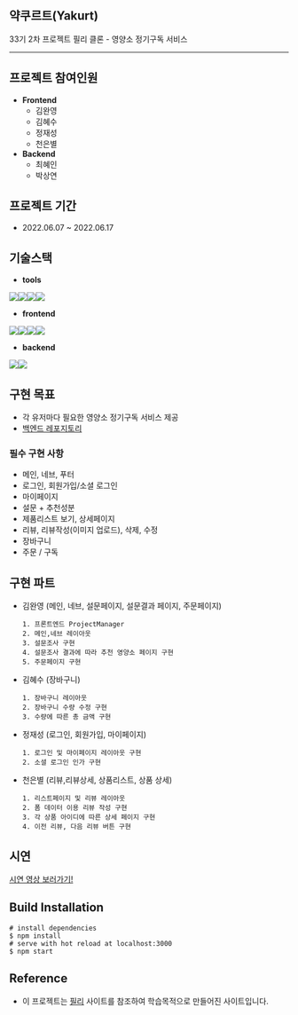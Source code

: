 ## **약쿠르트(Yakurt)**

33기 2차 프로젝트
필리 클론 - 영양소 정기구독 서비스

---

## **프로젝트 참여인원**

- **Frontend**
  - 김완영
  - 김혜수
  - 정재성
  - 천은별
- **Backend**
  - 최혜인
  - 박상연

## **프로젝트 기간**

- 2022.06.07 ~ 2022.06.17

## **기술스택**

- **tools**

<img src="https://img.shields.io/badge/github-181717?style=for-the-badge&logo=github&logoColor=white"><img src="https://img.shields.io/badge/git-F05032?style=for-the-badge&logo=git&logoColor=white"><img src="https://img.shields.io/badge/Trello-%23026AA7.svg?style=for-the-badge&logo=Trello&logoColor=white"><img src="https://img.shields.io/badge/Slack-4A154B?style=for-the-badge&logo=slack&logoColor=white">

- **frontend**

<img src="https://img.shields.io/badge/html5-E34F26?style=for-the-badge&logo=html5&logoColor=white"><img src="https://img.shields.io/badge/css-1572B6?style=for-the-badge&logo=css3&logoColor=white"><img src="https://img.shields.io/badge/javascript-F7DF1E?style=for-the-badge&logo=javascript&logoColor=black"><img src="https://img.shields.io/badge/react-61DAFB?style=for-the-badge&logo=react&logoColor=black">

- **backend**
 
 <img src="https://img.shields.io/badge/Python-3776AB?style=for-the-badge&logo=Python&logoColor=white"><img src="https://img.shields.io/badge/Django-092E20?style=for-the-badge&logo=Django&logoColor=white">

## **구현 목표**

- 각 유저마다 필요한 영양소 정기구독 서비스 제공
- <a href="https://github.com/wecode-bootcamp-korea/33-2nd-yakurt-backend">백엔드 레포지토리</a>

### 필수 구현 사항

- 메인, 네브, 푸터
- 로그인, 회원가입/소셜 로그인
- 마이페이지
- 설문 + 추천성분
- 제품리스트 보기, 상세페이지
- 리뷰, 리뷰작성(이미지 업로드), 삭제, 수정
- 장바구니
- 주문 / 구독

## **구현 파트**

- 김완영 (메인, 네브, 설문페이지, 설문결과 페이지, 주문페이지)
  ```
  1. 프론트엔드 ProjectManager
  2. 메인,네브 레이아웃
  3. 설문조사 구현
  4. 설문조사 결과에 따라 추천 영양소 페이지 구현
  5. 주문페이지 구현
  ```
- 김혜수 (장바구니)
  ```
  1. 장바구니 레이아웃
  2. 장바구니 수량 수정 구현
  3. 수량에 따른 총 금액 구현
  ```
- 정재성 (로그인, 회원가입, 마이페이지)
  ```
  1. 로그인 및 마이페이지 레이아웃 구현
  2. 소셜 로그인 인가 구현
  ```
- 천은별 (리뷰,리뷰상세, 상품리스트, 상품 상세)
  ```
  1. 리스트페이지 및 리뷰 레이아웃
  2. 폼 데이터 이용 리뷰 작성 구현
  3. 각 상품 아이디에 따른 상세 페이지 구현
  4. 이전 리뷰, 다음 리뷰 버튼 구현
  ```

## **시연**

<a href="https://youtube.com/watch?v=517zoXHETO4&feature=share">시연 영상 보러가기!</a>

## **Build Installation**

```
# install dependencies
$ npm install
# serve with hot reload at localhost:3000
$ npm start
```

## **Reference**

- 이 프로젝트는 <a href="https://pilly.kr/">필리</a> 사이트를 참조하여 학습목적으로 만들어진 사이트입니다.
